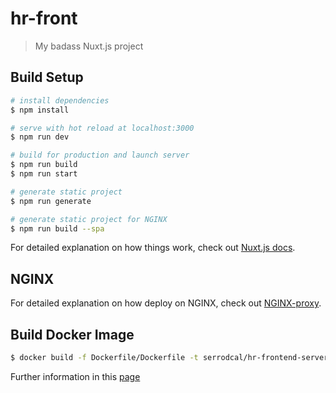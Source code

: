 # hr-front

> My badass Nuxt.js project

## Build Setup

```bash
# install dependencies
$ npm install

# serve with hot reload at localhost:3000
$ npm run dev

# build for production and launch server
$ npm run build
$ npm run start

# generate static project
$ npm run generate

# generate static project for NGINX
$ npm run build --spa
```

For detailed explanation on how things work, check out [Nuxt.js docs](https://nuxtjs.org).

## NGINX

For detailed explanation on how deploy on NGINX, check out [NGINX-proxy](https://nuxtjs.org/faq/nginx-proxy/).

## Build Docker Image

```bash
$ docker build -f Dockerfile/Dockerfile -t serrodcal/hr-frontend-server:1.0.0-alpine .
```

Further information in this [page](https://jonathanmh.com/deploying-a-nuxt-js-app-with-docker/)
